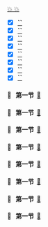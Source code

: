 <a  id="top" href="#top">:collision: :collision: </a>


- [x] <a href="#01">**``**</a>
- [x] <a href="#02">**``**</a>
- [x] <a href="#03">**``**</a>
- [x] <a href="#04">**``**</a>
- [x] <a href="#05">**``**</a>
- [x] <a href="#06">**``**</a>
- [x] <a href="#07">**``**</a>
- [x] <a href="#08">**``**</a>

#### :gem:&nbsp;&nbsp; <a id="01">第一节</a>&nbsp;&nbsp;<a href="#top">:blue_book:</a>



#### :gem:&nbsp;&nbsp; <a id="02">第一节</a>&nbsp;&nbsp;<a href="#top">:blue_book:</a>


#### :gem:&nbsp;&nbsp; <a id="03">第一节</a>&nbsp;&nbsp;<a href="#top">:blue_book:</a>


#### :gem:&nbsp;&nbsp; <a id="04">第一节</a>&nbsp;&nbsp;<a href="#top">:blue_book:</a>


#### :gem:&nbsp;&nbsp; <a id="05">第一节</a>&nbsp;&nbsp;<a href="#top">:blue_book:</a>


#### :gem:&nbsp;&nbsp; <a id="06">第一节</a>&nbsp;&nbsp;<a href="#top">:blue_book:</a>


#### :gem:&nbsp;&nbsp; <a id="07">第一节</a>&nbsp;&nbsp;<a href="#top">:blue_book:</a>

#### :gem:&nbsp;&nbsp; <a id="08">第一节</a>&nbsp;&nbsp;<a href="#top">:blue_book:</a>







 











